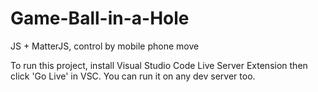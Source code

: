 # Game-Ball-in-a-Hole
JS + MatterJS, control by mobile phone move

To run this project, install Visual Studio Code Live Server Extension then click 'Go Live' in VSC. You can run it on any dev server too.
